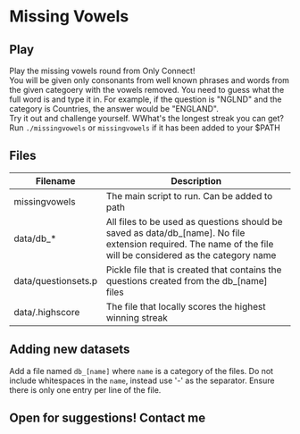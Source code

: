 # Missing Vowels

## Play
Play the missing vowels round from Only Connect!
<br>
You will be given only consonants from well known phrases and words from the given categoery with the vowels removed. You need to guess what the full word is and type it in. For example, if the question is "NGLND" and the category is Countries, the answer would be "ENGLAND".<br>
Try it out and challenge yourself. WWhat's the longest streak you can get?
<br>
Run `./missingvowels` 
or 
`missingvowels` if it has been added to your $PATH

## Files
| Filename | Description| 
| ---------| -----------|
| missingvowels | The main script to run. Can be added to path |
| data/db_* | All files to be used as questions should be saved as data/db_[name]. No file extension required. The name of the file will be considered as the category name |
| data/questionsets.p | Pickle file that is created that contains the questions created from the db_[name] files |
| data/.highscore | The file that locally scores the highest winning streak |

## Adding new datasets
Add a file named `db_[name]` where `name` is a category of the files. Do not include whitespaces in the `name`, instead use '-' as the separator.
Ensure there is only one entry per line of the file.

## Open for suggestions! Contact me
